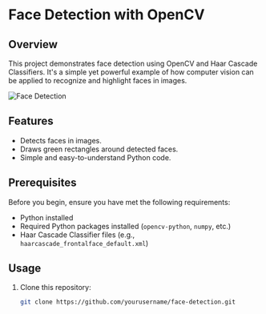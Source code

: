 # Face Detection with OpenCV

## Overview

This project demonstrates face detection using OpenCV and Haar Cascade Classifiers. It's a simple yet powerful example of how computer vision can be applied to recognize and highlight faces in images.

![Face Detection]([demo.png](https://github.com/AbhinavBoss/Face-Detection/blob/main/openCV_pr_03.png))

## Features

- Detects faces in images.
- Draws green rectangles around detected faces.
- Simple and easy-to-understand Python code.

## Prerequisites

Before you begin, ensure you have met the following requirements:

- Python installed
- Required Python packages installed (`opencv-python`, `numpy`, etc.)
- Haar Cascade Classifier files (e.g., `haarcascade_frontalface_default.xml`)

## Usage

1. Clone this repository:
   ```bash
   git clone https://github.com/yourusername/face-detection.git
